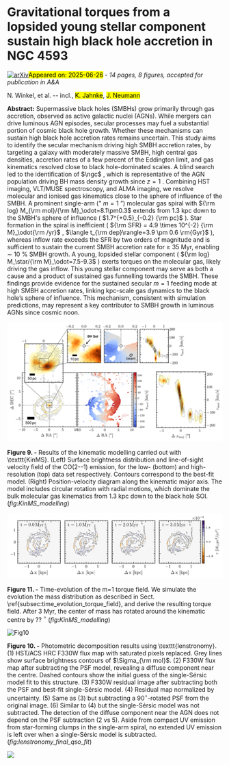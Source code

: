 <div class="macros" style="visibility:hidden;">
$\newcommand{\ensuremath}{}$
$\newcommand{\xspace}{}$
$\newcommand{\object}[1]{\texttt{#1}}$
$\newcommand{\farcs}{{.}''}$
$\newcommand{\farcm}{{.}'}$
$\newcommand{\arcsec}{''}$
$\newcommand{\arcmin}{'}$
$\newcommand{\ion}[2]{#1#2}$
$\newcommand{\textsc}[1]{\textrm{#1}}$
$\newcommand{\hl}[1]{\textrm{#1}}$
$\newcommand{\footnote}[1]{}$
$\newcommand{\mbh}{M_{\rm BH}\xspace}$
$\newcommand{\ngc}{NGC 4593\xspace}$</div>



<div id="title">

# Gravitational torques from a lopsided young stellar component sustain high black hole accretion in NGC 4593

</div>
<div id="comments">

[![arXiv](https://img.shields.io/badge/arXiv-2506.19902-b31b1b.svg)](https://arxiv.org/abs/2506.19902)<mark>Appeared on: 2025-06-26</mark> -  _14 pages, 8 figures, accepted for publication in A&A_

</div>
<div id="authors">

N. Winkel, et al. -- incl., <mark>K. Jahnke</mark>, <mark>J. Neumann</mark>

</div>
<div id="abstract">

**Abstract:** Supermassive black holes (SMBHs) grow primarily through gas accretion, observed as active galactic nuclei (AGNs).   While mergers can drive luminous AGN episodes, secular processes may fuel a substantial portion of cosmic black hole growth. Whether these mechanisms can sustain high black hole accretion rates remains uncertain. This study aims to identify the secular mechanism driving high SMBH accretion rates, by targeting a galaxy with moderately massive SMBH, high central gas densities, accretion rates of a few percent of the Eddington limit, and gas kinematics resolved close to black hole-dominated scales. A blind search led to the identification of $\ngc$ , which is representative of the AGN population driving BH mass density growth since $z=1$ . Combining HST imaging, VLT/MUSE spectroscopy, and ALMA imaging, we resolve molecular and ionised gas kinematics close to the sphere of influence of the SMBH. A prominent single-arm (" $m=1$ ”) molecular gas spiral with ${\rm log} M_{\rm mol}/{\rm M}_\odot=8.1\pm0.3$ extends from 1.3 kpc down to the SMBH's sphere of influence ( $1.7^{+0.5}_{-0.2} {\rm pc}$ ).   Star formation in the spiral is inefficient ( ${\rm SFR} = 4.9 \times 10^{-2}  {\rm M}_\odot{\rm /yr}$ , $\langle t_{\rm dep}\rangle=3.9 \pm 0.6 \rm{Gyr}$ ), whereas inflow rate exceeds the SFR by two orders of magnitude and is sufficient to sustain the current SMBH accretion rate for $\geq$ 35 Myr, enabling $\sim$ 10 \% SMBH growth.   A young, lopsided stellar component ( ${\rm log} M_\star/{\rm M}_\odot=7.5-9.3$ ) exerts torques on the molecular gas, likely driving the gas inflow. This young stellar component may serve as both a cause and a product of sustained gas funnelling towards the SMBH. These findings provide evidence for the sustained secular $m=1$ feeding mode at high SMBH accretion rates, linking kpc-scale gas dynamics to the black hole’s sphere of influence. This mechanism, consistent with simulation predictions, may represent a key contributor to SMBH growth in luminous AGNs since cosmic noon.

</div>

<div id="div_fig1">

<img src="tmp_2506.19902/./Figures/KinMS_modelling.png" alt="Fig9" width="100%"/>

**Figure 9. -** 
     Results of the kinematic modelling carried out with \texttt{KinMS}.
     (Left) Surface brightness distribution and line-of-sight velocity field of the CO(2--1) emission, for the low- (bottom) and high-resolution (top) data set respectively.
     Contours correspond to the best-fit model.
     (Right) Position-velocity diagram along the kinematic major axis.
     The model includes circular rotation with radial motions, which dominate the bulk molecular gas kinematics from 1.3 kpc down to the black hole SOI.
 (*fig:KinMS_modelling*)

</div>
<div id="div_fig2">

<img src="tmp_2506.19902/./Figures/time_maps.png" alt="Fig11" width="100%"/>

**Figure 11. -** 
     Time-evolution of the m=1 torque field.
     We simulate the evolution the mass distribution as described in Sect. \ref{subsec:time_evolution_torque_field}, and derive the resulting torque field. After 3 Myr, the center of mass has rotated around the kinematic centre by ?? $^\circ$ (*fig:KinMS_modelling*)

</div>
<div id="div_fig3">

<img src="tmp_2506.19902/./Figures/lenstronomy_final_qso_fit.png" alt="Fig10" width="100%"/>

**Figure 10. -** 
    Photometric decomposition results using \texttt{lenstronomy}.
    (1) HST/ACS HRC F330W flux map with saturated pixels replaced. Grey lines show surface brightness contours of $\Sigma_{\rm mol}$.
    (2) F330W flux map after subtracting the PSF model, revealing a diffuse component near the centre. Dashed contours show the initial guess of the single-Sérsic model fit to this structure.
    (3) F330W residual image after subtracting both the PSF and best-fit single-Sérsic model.
    (4) Residual map normalized by uncertainty.
    (5) Same as (3) but subtracting a 90$^\circ$-rotated PSF from the original image.
    (6) Similar to (4) but the single-Sérsic model was not subtracted.
    The detection of the diffuse component near the AGN does not depend on the PSF subtraction (2 vs 5).
    Aside from compact UV emission from star-forming clumps in the single-arm spiral, no extended UV emission is left over when a single-Sérsic model is subtracted.
 (*fig:lenstronomy_final_qso_fit*)

</div><div id="qrcode"><img src=https://api.qrserver.com/v1/create-qr-code/?size=100x100&data="https://arxiv.org/abs/2506.19902"></div>